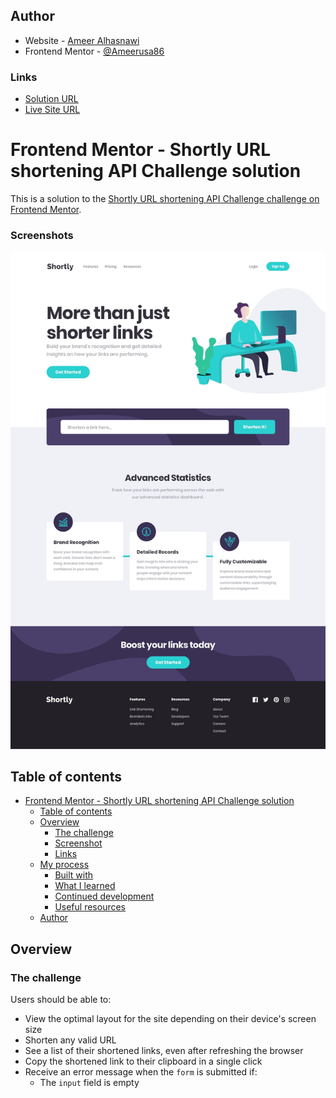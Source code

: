 ## Author

- Website - [Ameer Alhasnawi](https://ameer-portfolio2023.netlify.app/)
- Frontend Mentor -
  [@Ameerusa86](https://www.frontendmentor.io/profile/Ameerusa86)

### Links

- [Solution URL](https://github.com/Ameerusa86/shortening-api-landing-page.git)
- [Live Site URL](https://shorten-api2023.netlify.app/)

# Frontend Mentor - Shortly URL shortening API Challenge solution

This is a solution to the
[Shortly URL shortening API Challenge challenge on Frontend Mentor](https://www.frontendmentor.io/challenges/url-shortening-api-landing-page-2ce3ob-G).

### Screenshots

![dfg](./design/desktop-design.jpg)

## Table of contents

- [Frontend Mentor - Shortly URL shortening API Challenge solution](#frontend-mentor---shortly-url-shortening-api-challenge-solution)
  - [Table of contents](#table-of-contents)
  - [Overview](#overview)
    - [The challenge](#the-challenge)
    - [Screenshot](#screenshot)
    - [Links](#links)
  - [My process](#my-process)
    - [Built with](#built-with)
    - [What I learned](#what-i-learned)
    - [Continued development](#continued-development)
    - [Useful resources](#useful-resources)
  - [Author](#author)

## Overview

### The challenge

Users should be able to:

- View the optimal layout for the site depending on their device's screen size
- Shorten any valid URL
- See a list of their shortened links, even after refreshing the browser
- Copy the shortened link to their clipboard in a single click
- Receive an error message when the `form` is submitted if:
  - The `input` field is empty
